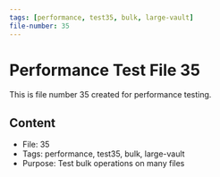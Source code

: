 ```yaml
---
tags: [performance, test35, bulk, large-vault]
file-number: 35
---
```


# Performance Test File 35

This is file number 35 created for performance testing.

## Content
- File: 35
- Tags: performance, test35, bulk, large-vault
- Purpose: Test bulk operations on many files
